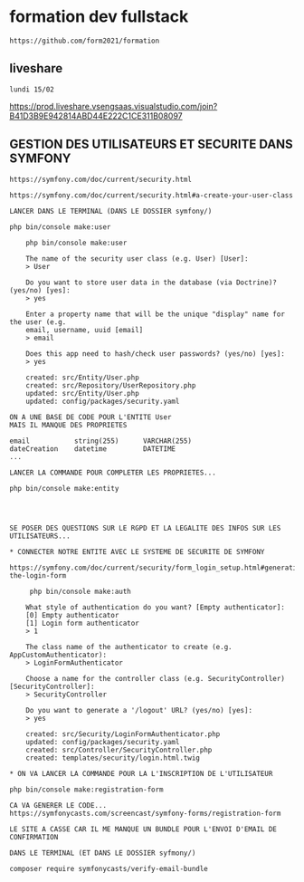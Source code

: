 # formation dev fullstack

    https://github.com/form2021/formation

## liveshare

    lundi 15/02

https://prod.liveshare.vsengsaas.visualstudio.com/join?B41D3B9E942814ABD44E222C1CE311B08097


## GESTION DES UTILISATEURS ET SECURITE DANS SYMFONY

    https://symfony.com/doc/current/security.html

    https://symfony.com/doc/current/security.html#a-create-your-user-class

    LANCER DANS LE TERMINAL (DANS LE DOSSIER symfony/)

    php bin/console make:user




```
    php bin/console make:user

    The name of the security user class (e.g. User) [User]:
    > User

    Do you want to store user data in the database (via Doctrine)? (yes/no) [yes]:
    > yes

    Enter a property name that will be the unique "display" name for the user (e.g.
    email, username, uuid [email]
    > email

    Does this app need to hash/check user passwords? (yes/no) [yes]:
    > yes

    created: src/Entity/User.php
    created: src/Repository/UserRepository.php
    updated: src/Entity/User.php
    updated: config/packages/security.yaml
```



    ON A UNE BASE DE CODE POUR L'ENTITE User
    MAIS IL MANQUE DES PROPRIETES

    email           string(255)      VARCHAR(255)
    dateCreation    datetime         DATETIME
    ...  

    LANCER LA COMMANDE POUR COMPLETER LES PROPRIETES...
    
    php bin/console make:entity




    SE POSER DES QUESTIONS SUR LE RGPD ET LA LEGALITE DES INFOS SUR LES UTILISATEURS...

    * CONNECTER NOTRE ENTITE AVEC LE SYSTEME DE SECURITE DE SYMFONY

    https://symfony.com/doc/current/security/form_login_setup.html#generating-the-login-form




```
     php bin/console make:auth

    What style of authentication do you want? [Empty authenticator]:
    [0] Empty authenticator
    [1] Login form authenticator
    > 1

    The class name of the authenticator to create (e.g. AppCustomAuthenticator):
    > LoginFormAuthenticator

    Choose a name for the controller class (e.g. SecurityController) [SecurityController]:
    > SecurityController

    Do you want to generate a '/logout' URL? (yes/no) [yes]:
    > yes

    created: src/Security/LoginFormAuthenticator.php
    updated: config/packages/security.yaml
    created: src/Controller/SecurityController.php
    created: templates/security/login.html.twig
```



    * ON VA LANCER LA COMMANDE POUR LA L'INSCRIPTION DE L'UTILISATEUR

    php bin/console make:registration-form

    CA VA GENERER LE CODE...
    https://symfonycasts.com/screencast/symfony-forms/registration-form

    LE SITE A CASSE CAR IL ME MANQUE UN BUNDLE POUR L'ENVOI D'EMAIL DE CONFIRMATION

    DANS LE TERMINAL (ET DANS LE DOSSIER syfmony/)

    composer require symfonycasts/verify-email-bundle